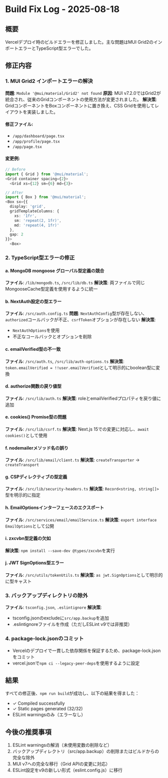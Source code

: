 # Build Fix Log - 2025-08-18

## 概要
Vercelデプロイ時のビルドエラーを修正しました。主な問題はMUI Grid2のインポートエラーとTypeScript型エラーでした。

## 修正内容

### 1. MUI Grid2 インポートエラーの解決
**問題**: `Module '@mui/material/Grid2' not found`
**原因**: MUI v7.2.0ではGrid2が統合され、従来のGridコンポーネントの使用方法が変更されました。
**解決策**: GridコンポーネントをBoxコンポーネントに置き換え、CSS Gridを使用してレイアウトを実装しました。

#### 修正ファイル:
- `/app/dashboard/page.tsx`
- `/app/profile/page.tsx`
- `/app/page.tsx`

#### 変更例:
```typescript
// Before
import { Grid } from '@mui/material';
<Grid container spacing={2}>
  <Grid xs={12} sm={6} md={3}>

// After
import { Box } from '@mui/material';
<Box sx={{ 
  display: 'grid',
  gridTemplateColumns: {
    xs: '1fr',
    sm: 'repeat(2, 1fr)',
    md: 'repeat(4, 1fr)'
  },
  gap: 2
}}>
  <Box>
```

### 2. TypeScript型エラーの修正

#### a. MongoDB mongoose グローバル型定義の競合
**ファイル**: `/lib/mongodb.ts`, `/src/lib/db.ts`
**解決策**: 両ファイルで同じMongooseCache型定義を使用するように統一

#### b. NextAuth設定の型エラー
**ファイル**: `/src/auth.config.ts`
**問題**: `NextAuthConfig`型が存在しない、`authorized`コールバックが不正、`csrfToken`オプションが存在しない
**解決策**: 
- `NextAuthOptions`を使用
- 不正なコールバックとオプションを削除

#### c. emailVerified型の不一致
**ファイル**: `/src/auth.ts`, `/src/lib/auth-options.ts`
**解決策**: `token.emailVerified = !!user.emailVerified`として明示的にboolean型に変換

#### d. authorize関数の戻り値型
**ファイル**: `/src/lib/auth.ts`
**解決策**: roleとemailVerifiedプロパティを戻り値に追加

#### e. cookies() Promise型の問題
**ファイル**: `/src/lib/csrf.ts`
**解決策**: Next.js 15での変更に対応し、`await cookies()`として使用

#### f. nodemailerメソッド名の誤り
**ファイル**: `/src/lib/email/client.ts`
**解決策**: `createTransporter` → `createTransport`

#### g. CSPディレクティブの型定義
**ファイル**: `/src/lib/security-headers.ts`
**解決策**: `Record<string, string[]>`型を明示的に指定

#### h. EmailOptionsインターフェースのエクスポート
**ファイル**: `/src/services/email/emailService.ts`
**解決策**: `export interface EmailOptions`として公開

#### i. zxcvbn型定義の欠如
**解決策**: `npm install --save-dev @types/zxcvbn`を実行

#### j. JWT SignOptions型エラー
**ファイル**: `/src/utils/tokenUtils.ts`
**解決策**: `as jwt.SignOptions`として明示的に型キャスト

### 3. バックアップディレクトリの除外
**ファイル**: `tsconfig.json`, `.eslintignore`
**解決策**: 
- tsconfig.jsonのexcludeに`src/app.backup`を追加
- .eslintignoreファイルを作成（ただしESLint v9では非推奨）

### 4. package-lock.jsonのコミット
- Vercelのデプロイで一貫した依存関係を保証するため、package-lock.jsonをコミット
- vercel.jsonで`npm ci --legacy-peer-deps`を使用するように設定

## 結果
すべての修正後、`npm run build`が成功し、以下の結果を得ました：
- ✓ Compiled successfully
- ✓ Static pages generated (32/32)
- ESLint warningsのみ（エラーなし）

## 今後の推奨事項
1. ESLint warningsの解消（未使用変数の削除など）
2. バックアップディレクトリ（src/app.backup）の削除またはビルドからの完全な除外
3. MUI v7への完全な移行（Grid APIの変更に対応）
4. ESLint設定をv9の新しい形式（eslint.config.js）に移行